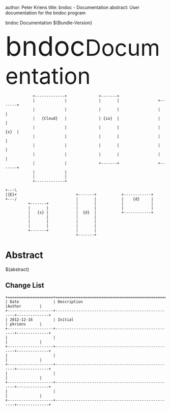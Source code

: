 author:         Peter Kriens
title:          bndoc - Documentation
abstract:		User documentation for the bndoc program

<div class='doctitle'>bndoc Documentation ${Bundle-Version}</div>

<span style="font-size:6em">bndoc<small>Documentation</small></span>


                +-------------+              +-------+
                |             |              |       |                 +-------+
                |             |              |       |                 |       |
                |   {Cloud}   |              | {io}  |                 |       |
                |             |              |       |                 |  {s}  |
                |             |              |       |                 |       |
                |             |              |       |                 |       |
                |             |              |       |                 |       |
                |             |              +-------+                 +-------+
                |             |
                |             |
                +-------------+

	+---\
    |{E}+                          +-------+           +------------+
    +---/                          |       |           |    {d}     |
              +-------+            |       |           |            |
              |       |            |       |           |            |
              |   {s} |            |  {d}  |           +------------+
              |       |            |       |
              |       |            |       |
              |       |            |       |
              +-------+            |       |
                                   +-------+



<div class='abstract'>
	<h1>Abstract</h1>
	<p>${abstract}</p>
</div>


<h2>Change List</h2>

    +====================+====================================================+==============+
    | Date               | Description                                        |Author        |
    +--------------------+----------------------------------------------------+--------------+
    | 2012-12-16         | Initial                                            | pkriens      |
    +--------------------+----------------------------------------------------+--------------+
    |                    |                                                    |              |
    +--------------------+----------------------------------------------------+--------------+
    |                    |                                                    |              |
    +--------------------+----------------------------------------------------+--------------+
    |                    |                                                    |              |
    +--------------------+----------------------------------------------------+--------------+
    |                    |                                                    |              |
    +--------------------+----------------------------------------------------+--------------+
 
